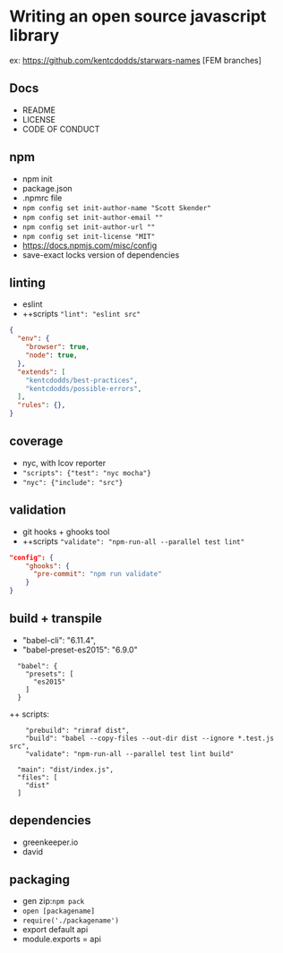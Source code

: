 # Writing an open source javascript library

ex: https://github.com/kentcdodds/starwars-names [FEM branches]

## Docs
* README
* LICENSE
* CODE OF CONDUCT

## npm
* npm init
* package.json
* .npmrc file
* `npm config set init-author-name "Scott Skender"`
* `npm config set init-author-email ""`
* `npm config set init-author-url ""`
* `npm config set init-license "MIT"`
* https://docs.npmjs.com/misc/config
* save-exact locks version of dependencies

## linting
* eslint
* ++scripts `"lint": "eslint src"`
```json
{
  "env": {
    "browser": true,
    "node": true,
  },
  "extends": [
    "kentcdodds/best-practices",
    "kentcdodds/possible-errors",
  ],
  "rules": {},
}
```

## coverage
* nyc, with lcov reporter
* `"scripts": {"test": "nyc mocha"}`
* `"nyc": {"include": "src"}`

## validation
* git hooks + ghooks tool
* ++scripts `"validate": "npm-run-all --parallel test lint"`
```json
"config": {
    "ghooks": {
      "pre-commit": "npm run validate"
    }
}
```

## build + transpile
+    "babel-cli": "6.11.4",
+    "babel-preset-es2015": "6.9.0"
```
  "babel": {
    "presets": [
      "es2015"
    ]
  }
```
++ scripts:
```
    "prebuild": "rimraf dist",
    "build": "babel --copy-files --out-dir dist --ignore *.test.js src",
    "validate": "npm-run-all --parallel test lint build"
```
```
  "main": "dist/index.js",
  "files": [
    "dist"
  ]
```

## dependencies
* greenkeeper.io
* david

## packaging
* gen zip:`npm pack`
* `open [packagename]`
* `require('./packagename')`
* export default api
* module.exports = api
